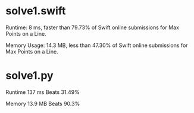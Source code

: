 # solve1.swift

Runtime: 8 ms, faster than 79.73% of Swift online submissions for Max Points on a Line.

Memory Usage: 14.3 MB, less than 47.30% of Swift online submissions for Max Points on a Line.

# solve1.py

Runtime 137 ms Beats 31.49%

Memory 13.9 MB Beats 90.3%
